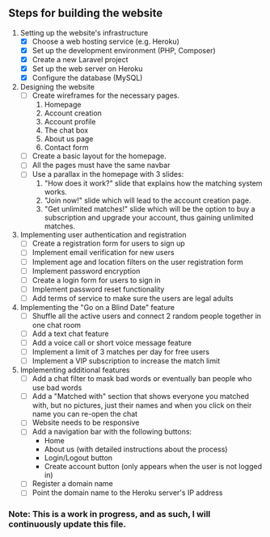 ## Steps for building the website

1. Setting up the website's infrastructure
   - [x] Choose a web hosting service (e.g. Heroku)
   - [x] Set up the development environment (PHP, Composer)
   - [x] Create a new Laravel project
   - [x] Set up the web server on Heroku
   - [x] Configure the database (MySQL)

2. Designing the website
   - [ ] Create wireframes for the necessary pages.
      1. Homepage
      2. Account creation
      3. Account profile
      4. The chat box
      5. About us page
      6. Contact form
   - [ ] Create a basic layout for the homepage.
   - [ ] All the pages must have the same navbar
   - [ ] Use a parallax in the homepage with 3 slides:
      1.  "How does it work?" slide that explains how the matching system works.
      2.  "Join now!" slide which will lead to the account creation page.
      3.  "Get unlimited matches!" slide which will be the option to buy a subscription and upgrade your account, thus gaining unlimited matches.

3. Implementing user authentication and registration
   - [ ] Create a registration form for users to sign up
   - [ ] Implement email verification for new users
   - [ ] Implement age and location filters on the user registration form
   - [ ] Implement password encryption
   - [ ] Create a login form for users to sign in
   - [ ] Implement password reset functionality
   - [ ] Add terms of service to make sure the users are legal adults

4. Implementing the "Go on a Blind Date" feature
   - [ ] Shuffle all the active users and connect 2 random people together in one chat room
   - [ ] Add a text chat feature
   - [ ] Add a voice call or short voice message feature
   - [ ] Implement a limit of 3 matches per day for free users
   - [ ] Implement a VIP subscription to increase the match limit

5. Implementing additional features
   - [ ] Add a chat filter to mask bad words or eventually ban people who use bad words
   - [ ] Add a "Matched with" section that shows everyone you matched with, but no pictures, just their names and when you click on their name you can re-open the chat
   - [ ] Website needs to be responsive
   - [ ] Add a navigation bar with the following buttons:
      * Home
      * About us (with detailed instructions about the process)
      * Login/Logout button
      * Create account button (only appears when the user is not logged in)
   - [ ] Register a domain name
   - [ ] Point the domain name to the Heroku server's IP address

### Note: This is a work in progress, and as such, I will continuously update this file.